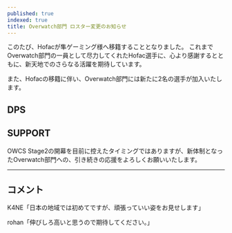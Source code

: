 ```yaml
---
published: true
indexed: true
title: Overwatch部門 ロスター変更のお知らせ
---
```


<script>
	import Member from '$lib/components/news/util/Member.svelte';

	const DPS = [
		{
			name: 'K4NE',
			socials: {
				twitter: 'k4ne_ow',
				youtube: '@OW_k4nE',
				homepage: 'https://chzzk.naver.com'
			}
		}
	];

	const SUPPORTS = [
		{
			name: 'rohan',
			socials: { twitter: 'dian_rohan87823' }
		}
	];
</script>

このたび、Hofacが隼ゲーミング様へ移籍することとなりました。
これまでOverwatch部門の一員として尽力してくれたHofac選手に、心より感謝するとともに、新天地でのさらなる活躍を期待しています。

また、Hofacの移籍に伴い、Overwatch部門には新たに2名の選手が加入いたします。

## DPS

<Member members={DPS} />

## SUPPORT

<Member members={SUPPORTS} />

OWCS Stage2の開幕を目前に控えたタイミングではありますが、新体制となったOverwatch部門への、引き続きの応援をよろしくお願いいたします。

---

## コメント

K4NE「日本の地域では初めてですが、頑張っていい姿をお見せします」

rohan「伸びしろ高いと思うので期待してください。」
